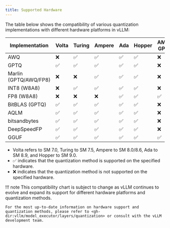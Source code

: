 ```yaml
---
title: Supported Hardware
---
```


The table below shows the compatibility of various quantization implementations with different hardware platforms in vLLM:

| Implementation        | Volta   | Turing   | Ampere   | Ada   | Hopper   | AMD GPU   | Intel GPU   | x86 CPU   | AWS Neuron   | Google TPU   |
|-----------------------|---------|----------|----------|-------|----------|-----------|-------------|-----------|------------------|--------------|
| AWQ                   | ❌       | ✅︎       | ✅︎       | ✅︎    | ✅︎       | ❌         | ✅︎          | ✅︎        | ❌                | ❌            |
| GPTQ                  | ✅︎      | ✅︎       | ✅︎       | ✅︎    | ✅︎       | ❌         | ✅︎          | ✅︎        | ❌                | ❌            |
| Marlin (GPTQ/AWQ/FP8) | ❌       | ❌        | ✅︎       | ✅︎    | ✅︎       | ❌         | ❌           | ❌         | ❌                | ❌            |
| INT8 (W8A8)           | ❌       | ✅︎       | ✅︎       | ✅︎    | ✅︎       | ❌         | ❌           | ✅︎        | ✅︎                | ✅︎           |
| FP8 (W8A8)            | ❌       | ❌        | ❌        | ✅︎    | ✅︎       | ✅︎        | ❌           | ❌         | ✅︎                | ❌            |
| BitBLAS (GPTQ)        | ✅︎      | ✅︎       | ✅︎       | ✅︎    | ✅︎       | ❌         | ❌           | ❌         | ❌                | ❌            |
| AQLM                  | ✅︎      | ✅︎       | ✅︎       | ✅︎    | ✅︎       | ❌         | ❌           | ❌         | ❌                | ❌            |
| bitsandbytes          | ✅︎      | ✅︎       | ✅︎       | ✅︎    | ✅︎       | ❌         | ❌           | ❌         | ❌                | ❌            |
| DeepSpeedFP           | ✅︎      | ✅︎       | ✅︎       | ✅︎    | ✅︎       | ❌         | ❌           | ❌         | ❌                | ❌            |
| GGUF                  | ✅︎      | ✅︎       | ✅︎       | ✅︎    | ✅︎       | ✅︎        | ❌           | ❌         | ❌                | ❌            |

- Volta refers to SM 7.0, Turing to SM 7.5, Ampere to SM 8.0/8.6, Ada to SM 8.9, and Hopper to SM 9.0.
- ✅︎ indicates that the quantization method is supported on the specified hardware.
- ❌ indicates that the quantization method is not supported on the specified hardware.

!!! note
    This compatibility chart is subject to change as vLLM continues to evolve and expand its support for different hardware platforms and quantization methods.

    For the most up-to-date information on hardware support and quantization methods, please refer to <gh-dir:vllm/model_executor/layers/quantization> or consult with the vLLM development team.
